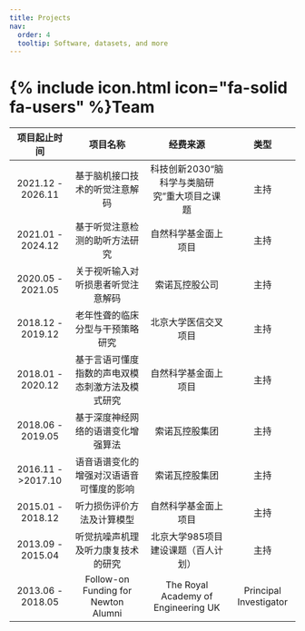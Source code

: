 ```yaml
---
title: Projects
nav:
  order: 4
  tooltip: Software, datasets, and more
---
```


# {% include icon.html icon="fa-solid fa-users" %}Team

| 项目起止时间       |  项目名称      |    经费来源          | 类型  |
|:----------------:|:------------------:|:---------------:|:------------:|
| 2021.12 - 2026.11 |    基于脑机接口技术的听觉注意解码  |   科技创新2030“脑科学与类脑研究”重大项目之课题      |   主持      |
| 2021.01 - 2024.12 |    基于听觉注意检测的助听方法研究  |   自然科学基金面上项目       |   主持      |
| 2020.05 - 2021.05 |    关于视听输入对听损患者听觉注意解码  |   索诺瓦控股公司    |   主持      |
| 2018.12 - 2019.12 |    老年性聋的临床分型与干预策略研究	  |   北京大学医信交叉项目     |   主持      |
| 2018.01 - 2020.12 |    基于言语可懂度指数的声电双模态刺激方法及模式研究  |   自然科学基金面上项目     |   主持      |
| 2018.06 - 2019.05 |    基于深度神经网络的语谱变化增强算法  |   索诺瓦控股集团    |   主持      |
| 2016.11 - >2017.10 |    语音语谱变化的增强对汉语语音可懂度的影响  |   索诺瓦控股集团    |   主持      |
| 2015.01 - 2018.12 |    听力损伤评价方法及计算模型  |   自然科学基金面上项目     |   主持      |
| 2013.09 - 2015.04 |    听觉抗噪声机理及听力康复技术的研究  |   北京大学985项目建设课题（百人计划）    |   主持      |
| 2013.06 - 2018.05	|    Follow-on Funding for Newton Alumni  |   The Royal Academy of Engineering UK     |   Principal Investigator    |
